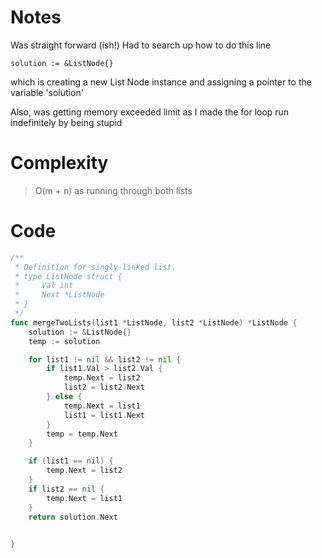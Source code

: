 # Notes
Was straight forward (ish!)
Had to search up how to do this line 
~~~
solution := &ListNode{}
~~~
which is creating a new List Node instance and assigning a pointer to the variable 'solution'

Also, was getting memory exceeded limit as I made the for loop run indefinitely by being stupid

# Complexity
> O(m + n) as running through both lists


# Code
```Go
/**
 * Definition for singly-linked list.
 * type ListNode struct {
 *     Val int
 *     Next *ListNode
 * }
 */
func mergeTwoLists(list1 *ListNode, list2 *ListNode) *ListNode {
    solution := &ListNode{}
    temp := solution

    for list1 != nil && list2 != nil {
        if list1.Val > list2.Val {
            temp.Next = list2
            list2 = list2.Next
        } else {
            temp.Next = list1
            list1 = list1.Next
        }
        temp = temp.Next
    }

    if (list1 == nil) {
        temp.Next = list2 
    }
    if list2 == nil {
        temp.Next = list1
    }
    return solution.Next

    
}
```
